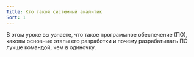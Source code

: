 ```yaml
---
Title: Кто такой системный аналитик
Sort: 1
---
```


В этом уроке вы узнаете, что такое программное обеспечение (ПО), каковы основные этапы его разработки и почему разрабатывать ПО лучше командой, чем в одиночку.
